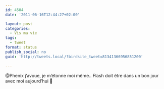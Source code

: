 ```yaml
---
id: 4504
date: '2011-06-16T12:44:27+02:00'

layout: post
categories:
  - Vis ma vie
tags:
  - tweet
format: status
publish_social: no
guid: 'http://tweets.local/?birdsite_tweet=81341366956851200'

---
```


@Phenix j’avoue, je m’étonne moi même.. Flash doit être dans un bon jour avec moi aujourd’hui 🙂